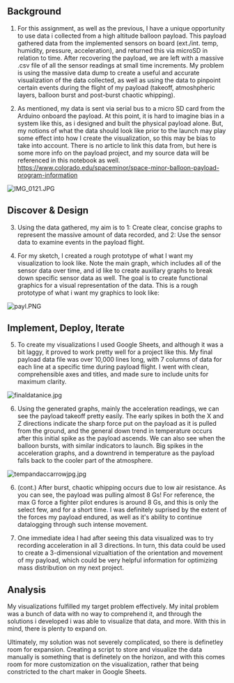 ## Background
1. For this assignment, as well as the previous, I have a unique opportunity to use data i collected from a high altitude balloon payload. This payload gathered data from the implemented sensors on board (ext./int. temp, humidity, pressure, acceleration), and returned this via microSD in relation to time. After recovering the payload, we are left with a massive .csv file of all the sensor readings at small time increments. My problem is using the massive data dump to create a useful and accurate visualization of the data collected, as well as using the data to pinpoint certain events during the flight of my payload (takeoff, atmoshpheric layers, balloon burst and post-burst chaotic whipping).



2. As mentioned, my data is sent via serial bus to a micro SD card from the Arduino onboard the payload. At this point, it is hard to imagine bias in a system like this, as i designed and built the physical payload alone. But, my notions of what the data should look like prior to the launch may play some effect into how I create the visualization, so this may be bias to take into account. There is no article to link this data from, but here is some more info on the payload project, and my source data will be referenced in this notebook as well. https://www.colorado.edu/spaceminor/space-minor-balloon-payload-program-information

![IMG_0121.JPG](attachment:IMG_0121.JPG)


## Discover & Design
3. Using the data gathered, my aim is to 1: Create clear, concise graphs to represent the massive amount of data recorded, and 2: Use the sensor data to examine events in the payload flight.



4. For my sketch, I created a rough prototype of what I want my visualization to look like. Note the main graph, which includes all of the sensor data over time, and id like to create auxillary graphs to break down specific sensor data as well. The goal is to create functional graphics for a visual representation of the data. This is a rough prototype of what i want my graphics to look like:

![payl.PNG](attachment:payl.PNG)


## Implement, Deploy, Iterate
5. To create my visualizations I used Google Sheets, and although it was a bit laggy, it proved to work pretty well for a project like this. My final payload data file was over 10,000 lines long, with 7 columns of data for each line at a specific time during payload flight. I went with clean, comprehensible axes and titles, and made sure to include units for maximum clarity.

![finaldatanice.jpg](attachment:finaldatanice.jpg)

6. Using the generated graphs, mainly the acceleration readings, we can see the payload takeoff pretty easily. The early spikes in both the X and Z directions indicate the sharp force put on the payload as it is pulled from the ground, and the general down trend in temperature occurs after this initial spike as the payload ascends. We can also see when the balloon bursts, with similar indicators to launch. Big spikes in the acceleration graphs, and a downtrend in temperature as the payload falls back to the cooler part of the atmosphere.

![tempandaccarrowjpg.jpg](attachment:tempandaccarrowjpg.jpg)

6. (cont.) After burst, chaotic whipping occurs due to low air resistance. As you can see, the payload was pulling almost 8 Gs! For reference, the max G force a fighter pilot endures is around 8 Gs, and this is only the select few, and for a short time. I was definitely suprised by the extent of the forces my payload endured, as well as it's ability to continue datalogging through such intense movement.



7. One immediate idea I had after seeing this data visualized was to try recording acceleration in all 3 directions. In turn, this data could be used to create a 3-dimensional vizualtiation of the orientation and movement of my payload, which could be very helpful information for optimizing mass distribution on my next project.





## Analysis
My visualizations fulfilled my target problem effectively. My inital problem was a bunch of data with no way to comprehend it, and through the solutions i developed i was able to visualize that data, and more. With this in mind, there is plenty to expand on.

Ultimately, my solution was not severely complicated, so there is definetley room for expansion. Creating a script to store and visualize the data manually is something that is definetely on the horizon, and with this comes room for more customization on the visualization, rather that being constricted to the chart maker in Google Sheets.


```python

```
